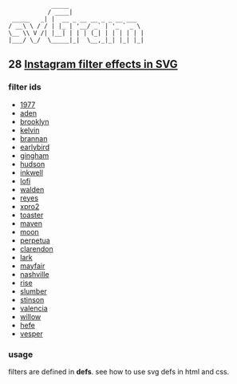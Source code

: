                 _____                     
               / ____|                    
     _____   _| |  __ _ __ __ _ _ __ ___  
    / __\ \ / / | |_ | '__/ _` | '_ ` _ \ 
    \__ \\ V /| |__| | | | (_| | | | | | |
    |___/ \_/  \_____|_|  \__,_|_| |_| |_|
                                        
                                                

## 28 [Instagram filter effects in SVG][0]

### filter ids

- [1977][1]
- [aden][2]
- [brooklyn][3]
- [kelvin][4]
- [brannan][5]
- [earlybird][6]
- [gingham][7]
- [hudson][8]
- [inkwell][9]
- [lofi][10]
- [walden][11]
- [reyes][12]
- [xpro2][13]
- [toaster][14]
- [maven][15]
- [moon][16]
- [perpetua][17]
- [clarendon][18]
- [lark][19]
- [mayfair][20]
- [nashville][21]
- [rise][22]
- [slumber][23]
- [stinson][24]
- [valencia][25]
- [willow][26]
- [hefe][27]
- [vesper][28]

### usage

filters are defined in **defs**. see how to use svg defs in html and css.

[0]: https://codepen.io/collection/XyPZJO
[1]: https://codepen.io/BuZZ-dEE/pen/abOwXWv
[2]: https://codepen.io/BuZZ-dEE/pen/gOpMzPZ
[3]: https://codepen.io/BuZZ-dEE/pen/bGdgKVP
[4]: https://codepen.io/BuZZ-dEE/pen/xxGOarp
[5]: https://codepen.io/BuZZ-dEE/pen/Poqjgxp
[6]: https://codepen.io/BuZZ-dEE/pen/xxGOava
[7]: https://codepen.io/BuZZ-dEE/pen/mdJRgyW
[8]: https://codepen.io/BuZZ-dEE/pen/YzXNvNO
[9]: https://codepen.io/BuZZ-dEE/pen/gOpRJgX
[10]: https://codepen.io/BuZZ-dEE/pen/QWbdxgj
[11]: https://codepen.io/BuZZ-dEE/pen/VwLWOWp
[12]: https://codepen.io/BuZZ-dEE/pen/yLNXWor
[13]: https://codepen.io/BuZZ-dEE/pen/NWqgVYE
[14]: https://codepen.io/BuZZ-dEE/pen/NWqgVoJ
[15]: https://codepen.io/BuZZ-dEE/pen/QWbgRPR
[16]: https://codepen.io/BuZZ-dEE/pen/zYGNjQo
[17]: https://codepen.io/BuZZ-dEE/pen/JjdJQjJ
[18]: https://codepen.io/BuZZ-dEE/pen/YzXxxpo
[19]: https://codepen.io/BuZZ-dEE/pen/BaNddwL
[20]: https://codepen.io/BuZZ-dEE/pen/mdJMByO
[21]: https://codepen.io/BuZZ-dEE/pen/gOpxjoq
[22]: https://codepen.io/BuZZ-dEE/pen/ExjvpBo
[23]: https://codepen.io/BuZZ-dEE/pen/YzXxOJP
[24]: https://codepen.io/BuZZ-dEE/pen/yLNoxwj
[25]: https://codepen.io/BuZZ-dEE/pen/WNvEgVX
[26]: https://codepen.io/BuZZ-dEE/pen/dyozEyP
[27]: https://codepen.io/BuZZ-dEE/pen/MWwrrOe
[28]: https://codepen.io/BuZZ-dEE/pen/VwLXBBv
